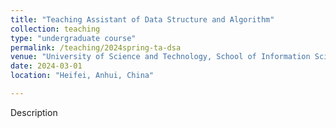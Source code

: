 ```yaml
---
title: "Teaching Assistant of Data Structure and Algorithm"
collection: teaching
type: "undergraduate course"
permalink: /teaching/2024spring-ta-dsa
venue: "University of Science and Technology, School of Information Science and Technology"
date: 2024-03-01
location: "Heifei, Anhui, China"

---
```


Description

